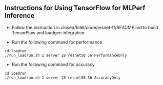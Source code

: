 ## Instructions for Using TensorFlow for MLPerf Inference
* Follow the instruction in closed/Intel/code/resnet-tf/README.md to build
TensorFlow and loadgen integration

* Run the following command for performance
```
cd loadrun
./run_loadrun.sh 1 server 28 resnet50 56 PerformanceOnly
```
* Run the following command for accuracy
```
cd loadrun
./run_loadrun.sh 1 server 28 resnet50 56 AccuracyOnly
```
